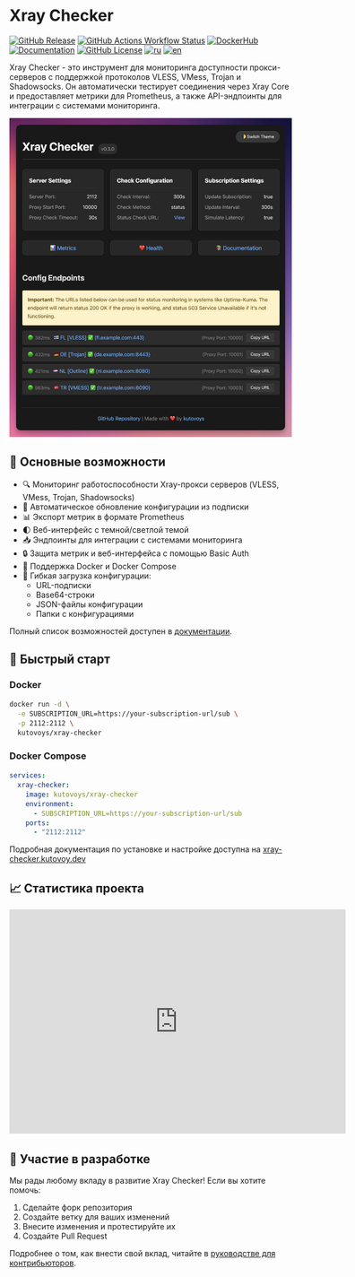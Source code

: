 # Xray Checker

[![GitHub Release](https://img.shields.io/github/v/release/kutovoys/xray-checker?style=flat&color=blue)](https://github.com/kutovoys/xray-checker/releases/latest)
[![GitHub Actions Workflow Status](https://img.shields.io/github/actions/workflow/status/kutovoys/xray-checker/build-publish.yml)](https://github.com/kutovoys/xray-checker/actions/workflows/build-publish.yml)
[![DockerHub](https://img.shields.io/badge/DockerHub-kutovoys%2Fxray--checker-blue)](https://hub.docker.com/r/kutovoys/xray-checker/)
[![Documentation](https://img.shields.io/badge/docs-xray--checker.kutovoy.dev-blue)](https://xray-checker.kutovoy.dev/)
[![GitHub License](https://img.shields.io/github/license/kutovoys/xray-checker?color=greeen)](https://github.com/kutovoys/xray-checker/blob/main/LICENSE)
[![ru](https://img.shields.io/badge/lang-ru-blue)](https://github.com/kutovoys/xray-checker/blob/main/README_RU.md)
[![en](https://img.shields.io/badge/lang-en-red)](https://github.com/kutovoys/xray-checker/blob/main/README.md)

Xray Checker - это инструмент для мониторинга доступности прокси-серверов с поддержкой протоколов VLESS, VMess, Trojan и Shadowsocks. Он автоматически тестирует соединения через Xray Core и предоставляет метрики для Prometheus, а также API-эндпоинты для интеграции с системами мониторинга.

<div align="center">
  <img src=".github/screen/xray-checker.png" alt="Dashboard Screenshot">
</div>

## 🚀 Основные возможности

- 🔍 Мониторинг работоспособности Xray-прокси серверов (VLESS, VMess, Trojan, Shadowsocks)
- 🔄 Автоматическое обновление конфигурации из подписки
- 📊 Экспорт метрик в формате Prometheus
- 🌓 Веб-интерфейс с темной/светлой темой
- 📥 Эндпоинты для интеграции с системами мониторинга
- 🔒 Защита метрик и веб-интерфейса с помощью Basic Auth
- 🐳 Поддержка Docker и Docker Compose
- 📝 Гибкая загрузка конфигурации:
  - URL-подписки
  - Base64-строки
  - JSON-файлы конфигурации
  - Папки с конфигурациями

Полный список возможностей доступен в [документации](https://xray-checker.kutovoy.dev/ru/intro/features).

## 🚀 Быстрый старт

### Docker

```bash
docker run -d \
  -e SUBSCRIPTION_URL=https://your-subscription-url/sub \
  -p 2112:2112 \
  kutovoys/xray-checker
```

### Docker Compose

```yaml
services:
  xray-checker:
    image: kutovoys/xray-checker
    environment:
      - SUBSCRIPTION_URL=https://your-subscription-url/sub
    ports:
      - "2112:2112"
```

Подробная документация по установке и настройке доступна на [xray-checker.kutovoy.dev](https://xray-checker.kutovoy.dev/ru/intro/quick-start)

## 📈 Статистика проекта

<iframe style="width:100%;height:auto;min-width:600px;min-height:400px;" src="https://star-history.com/embed?secret=Z2hwX3JmSjhjNXBkaEhjelBrM3ZRR3FTbTd2d0NPdnVHbDJlWHZhbw==#kutovoys/xray-checker&Date" frameBorder="0"></iframe>

## 🤝 Участие в разработке

Мы рады любому вкладу в развитие Xray Checker! Если вы хотите помочь:

1. Сделайте форк репозитория
2. Создайте ветку для ваших изменений
3. Внесите изменения и протестируйте их
4. Создайте Pull Request

Подробнее о том, как внести свой вклад, читайте в [руководстве для контрибьюторов](https://xray-checker.kutovoy.dev/ru/contributing/development-guide).
